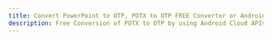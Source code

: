 ---title: Convert PowerPoint to OTP, POTX to OTP FREE Converter or Android SDKdescription: Free Conversion of POTX to OTP by using Android Cloud APIs & SDKs. Also Create, Edit & Render Microsoft Word & OpenOffice documents in the Cloud.---